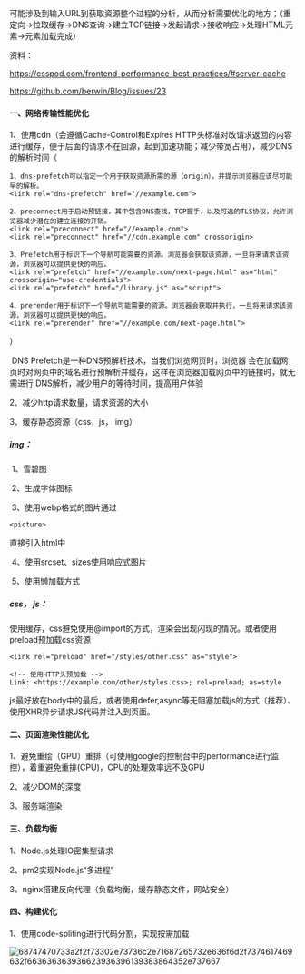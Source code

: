 可能涉及到输入URL到获取资源整个过程的分析，从而分析需要优化的地方；（重定向→拉取缓存→DNS查询→建立TCP链接→发起请求→接收响应→处理HTML元素→元素加载完成）

资料：

https://csspod.com/frontend-performance-best-practices/#server-cache

https://github.com/berwin/Blog/issues/23



#### 一、网络传输性能优化

1、使用cdn（会遵循Cache-Control和Expires HTTP头标准对改请求返回的内容进行缓存，便于后面的请求不在回源，起到加速功能；减少带宽占用），减少DNS的解析时间（

```
1、dns-prefetch可以指定一个用于获取资源所需的源（origin），并提示浏览器应该尽可能早的解析。
<link rel="dns-prefetch" href="//example.com">

2、preconnect用于启动预链接，其中包含DNS查找，TCP握手，以及可选的TLS协议，允许浏览器减少潜在的建立连接的开销。
<link rel="preconnect" href="//example.com">
<link rel="preconnect" href="//cdn.example.com" crossorigin>

3、Prefetch用于标识下一个导航可能需要的资源。浏览器会获取该资源，一旦将来请求该资源，浏览器可以提供更快的响应。
<link rel="prefetch" href="//example.com/next-page.html" as="html" crossorigin="use-credentials">
<link rel="prefetch" href="/library.js" as="script">

4、prerender用于标识下一个导航可能需要的资源。浏览器会获取并执行，一旦将来请求该资源，浏览器可以提供更快的响应。
<link rel="prerender" href="//example.com/next-page.html">
```

）

​	DNS Prefetch是一种DNS预解析技术，当我们浏览网页时，浏览器	会在加载网页时对网页中的域名进行预解析并缓存，这样在浏览器加载网页中的链接时，就无需进行     DNS解析，减少用户的等待时间，提高用户体验

2、减少http请求数量，请求资源的大小

3、缓存静态资源（css，js， img）

##### 	img：

​	1、雪碧图

​	2、生成字体图标

​	3、使用webp格式的图片通过

```
<picture>
```

直接引入html中

​	4、使用srcset、sizes使用响应式图片

​	5、使用懒加载方式

##### 	css， js：

​		使用缓存，css避免使用@import的方式，渲染会出现闪现的情况。或者使用preload预加载css资源

```
<link rel="preload" href="/styles/other.css" as="style">

<!-- 使用HTTP头预加载 -->
Link: <https://example.com/other/styles.css>; rel=preload; as=style
```

​		js最好放在body中的最后，或者使用defer,async等无阻塞加载js的方式（推荐）、使用XHR异步请求JS代码并注入到页面。

#### 二、页面渲染性能优化

1、避免重绘（GPU）重排（可使用google的控制台中的performance进行监控），着重避免重排(CPU)，CPU的处理效率远不及GPU

2、减少DOM的深度

3、服务端渲染

#### 三、负载均衡

1、Node.js处理IO密集型请求

2、pm2实现Node.js“多进程”

3、nginx搭建反向代理（负载均衡，缓存静态文件，网站安全）

#### 四、构建优化

1、使用code-spliting进行代码分割，实现按需加载

![68747470733a2f2f73302e73736c2e71687265732e636f6d2f7374617469632f663636363936623936396139383864352e737667](C:\Users\EDZ\Desktop\68747470733a2f2f73302e73736c2e71687265732e636f6d2f7374617469632f663636363936623936396139383864352e737667.svg)

